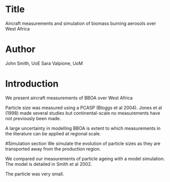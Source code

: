 # Title
Aircraft measurements and simulation of biomass burning aerosols over West Africa

# Author
John Smith, UoE
Sara Valpione, UoM

# Introduction
We present aircraft measurements of BBOA over West Africa

Particle size was measured using a PCASP (Bloggs et al 2004).
Jones et al (1998) made several studies but continental-scale no measurements have not previously been made.

A large uncertainty in modelling BBOA is extent to which measurements in the literature can be applied at regional scale.

#Simulation section
We simulate the evolution of particle sizes as they are transported away from the production region.

We compared our measurements of particle ageing with a model simulation.
The model is detailed in Smith et al 2002.

The particle was very small.
